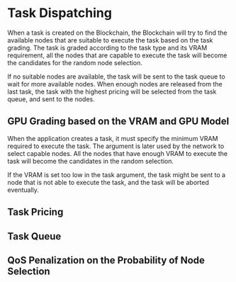 # Task Dispatching

When a task is created on the Blockchain, the Blockchain will try to find the available nodes that are suitable to execute the task based on the task grading. The task is graded according to the task type and its VRAM requirement, all the nodes that are capable to execute the task will become the candidates for the random node selection.

If no suitable nodes are available, the task will be sent to the task queue to wait for more available nodes. When enough nodes are released from the last task, the task with the highest pricing will be selected from the task queue, and sent to the nodes.



## GPU Grading based on the VRAM and GPU Model

When the application creates a task, it must specify the minimum VRAM required to execute the task. The argument is later used by the network to select capable nodes. All the nodes that have enough VRAM to execute the task will become the candidates in the random selection.

If the VRAM is set too low in the task argument, the task might be sent to a node that is not able to execute the task, and the task will be aborted eventually.

## Task Pricing

## Task Queue

## QoS Penalization on the Probability of Node Selection&#x20;

